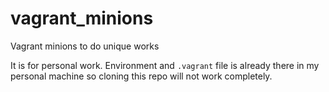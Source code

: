 # vagrant_minions
Vagrant minions to do unique works

It is for personal work. 
Environment and `.vagrant` file is already there in my personal machine so cloning this repo will not work completely.
